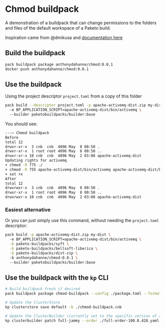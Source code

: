 # Chmod buildpack

A demonstration of a buildpack that can change permissions to the folders and files of the default workspace of a Paketo build.

Inspiration came from @dmikusa and [documentation here](https://github.com/buildpacks/samples/tree/main/apps/bash-script)

## Build the buildpack

```bash
pack buildpack package anthonydahanne/chmod:0.0.1
docker push anthonydahanne/chmod:0.0.1 
```

## Use the buildpack

Using the project descriptor `project.toml` from a copy of this folder

```bash
pack build --descriptor project.toml -p apache-activemq-dist.zip my-dist \ 
  -e BP_APPLICATION_SCRIPT=apache-activemq-dist/bin/activemq \ 
  --builder paketobuildpacks/builder:base
```

You should see:
```bash
---> Chmod buildpack
Before
total 12
drwxr-xr-x  3 cnb  cnb  4096 May  8 00:50 .
drwxr-xr-x  1 root root 4096 May  8 00:50 ..
drwxr-xr-x 10 cnb  cnb  4096 May  2 03:08 apache-activemq-dist
Updating rights for activemq
+ chmod -R 775 ./
+ chmod -R 755 apache-activemq-dist/bin/activemq apache-activemq-dist/bin/activemq-diag apache-activemq-dist/bin/activemq.jar apache-activemq-dist/bin/env apache-activemq-dist/bin/linux-x86-32 apache-activemq-dist/bin/linux-x86-64 apache-activemq-dist/bin/macosx apache-activemq-dist/bin/wrapper.jar
+ set +x
After
total 12
drwxrwxr-x  3 cnb  cnb  4096 May  8 00:50 .
drwxr-xr-x  1 root root 4096 May  8 00:50 ..
drwxrwxr-x 10 cnb  cnb  4096 May  2 03:08 apache-activemq-dist
```


### Easiest alternative

Or you can just simply use this command, without needing the `project.toml` descriptor:

```bash
pack build -p apache-activemq-dist.zip my-dist \ 
  -e BP_APPLICATION_SCRIPT=apache-activemq-dist/bin/activemq \
  -b paketo-buildpacks/syft \
  -b paketo-buildpacks/bellsoft-liberica \
  -b paketo-buildpacks/dist-zip \ 
  -b anthonydahanne/chmod:0.0.1 \ 
  --builder paketobuildpacks/builder:base
```


## Use the buildpack with the `kp` CLI
```bash
# Build buildpack fresh if desired
pack buildpack package chmod-buildpack --config ./package.toml --format file

# Update the ClusterStore
kp clusterstore save default -b ./chmod-buildpack.cnb

# Update the ClusterBuilder (currently set to the specific version of a buildpack)
kp clusterbuilder patch full-jammy --order ./full-order-100.0.428.yaml
```